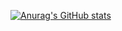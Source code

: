 [![Anurag's GitHub stats](https://github-readme-stats.vercel.app/api?username=M0hanad1&show_icon=true)](https://github.com/anuraghazra/github-readme-stats)
